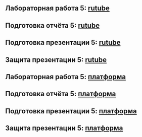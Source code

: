 ## Лабораторная работа 5: [rutube]()
## Подготовка отчёта 5: [rutube]()
## Подготовка презентации 5: [rutube]()
## Защита презентации 5: [rutube]()

## Лабораторная работа 5: [платформа]()
## Подготовка отчёта 5: [платформа]()
## Подготовка презентации 5: [платформа]()
## Защита презентации 5: [платформа]()
